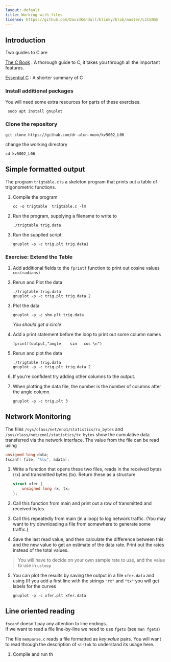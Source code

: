 ```yaml
---
layout: default
title: Working with files
license: https://github.com/DavidKendall/blinky/blob/master/LICENSE
---
```


## Introduction
Two guides to C are

[The C Book](assets/ra/thecbook.pdf)
: A thorough guide to C, it takes you through all the important features.

[Essential C](assets/ra/EssentialC.pdf)
: A shorter summary of C

### Install additional packages
You will need some extra resources for parts of these exercises.

```
 sudo apt install gnuplot
```

### Clone the repository
```
git clone https://github.com/dr-alun-moon/kv5002_L06
```
change the working directory
```
cd kv5002_L06
```

## Simple formatted output

The program `trigtable.c` is a skeleton program that prints out a table of 
trigonometric functions.

1. Compile the program
	```
	cc -o trigtable  trigtable.c -lm 
	```

2. Run the program, supplying a filename to write to 
	```
	./trigtable trig.data
	```

3. Run the supplied script
	```
	gnuplot -p -c trig.plt trig.data1
	```

### Exercise: Extend the Table
1. Add additional fields to the `fprintf` function to print out cosine values
`cos(radians)`

2. Rerun and Plot the data
	```
	./trigtable trig.data
	gnuplot -p -c trig.plt trig.data 2
	```
3. Plot the data
	```
	gnuplot -p -c shm.plt trig.data
	```
	_You should get a circle_

4. Add a print statement before the loop to print out some column names
	```
	fprintf(output,"angle    sin   cos \n")
	```
5. Rerun and plot the data
	```
	./trigtable trig.data
	gnuplot -p -c trig.plt trig.data 2
	```
6. If you're confident try adding other columns to the output.
7. When plotting the data file, the number is the number of columns
   after the angle column.
	```
	gnuplot -p -c trig.plt 3
	```

## Network Monitoring
The files  `/sys/class/net/eno1/statistics/rx_bytes` and
`/sys/class/net/eno1/statistics/tx_bytes` show the cumulative data
transferred via the network interface.  The value from the file can be read
using 

```c
unsigned long data;
fscanf( file, "%lu", &data);
```


1. Write a function that opens these two files, reads in the received bytes
   (rx) and transmitted bytes (tx).  Return these as a structure
	```c
	struct xfer {
		unsigned long rx, tx;
	};
    ```
2. Call this function from main and print out a row of transmitted and
   received bytes.

3. Call this repeatedly from main (in a loop) to log network traffic.
   (You may want to try downloading a file from somewhere to generate some
	traffic.)

4. Save the last read value, and then calculate the difference between this
   and the new value to get an estimate of the data rate.   Print out the
	rates  instead of the total values.

> You will have to decide on your own sample rate to use, and the value to use
> in `usleep`

5. You can plot the results by saving the output in a file `xfer.data` and
   using (If you add a first line with the strings `"rx"` and `"tx"` you will
get labels for the curves
	```
	gnuplot -p -c xfer.plt xfer.data
	```

## Line oriented reading
`fscanf`  doesn't pay any attention to line endings.  
If we want to read a file line-by-line we need to use `fgets`
(see `man fgets`)

The file `memparse.c` reads a file formatted as _key_:_value_ pairs.
You will want to read through the description of `strtok` to understand its
usage here.

1. Compile and run th
